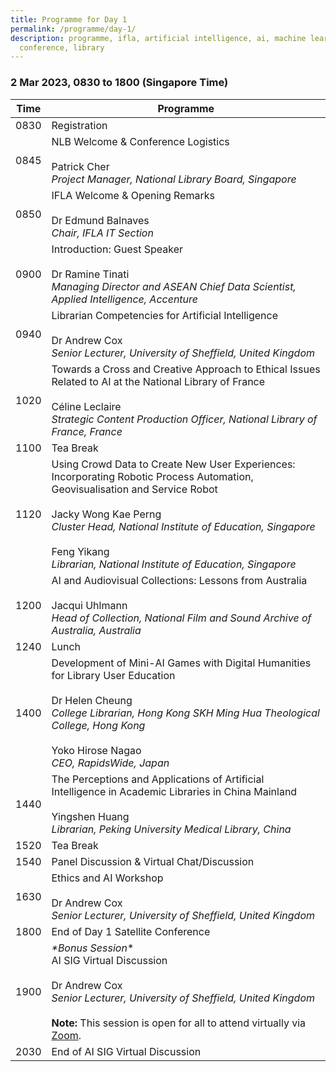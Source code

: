 ```yaml
---
title: Programme for Day 1
permalink: /programme/day-1/
description: programme, ifla, artificial intelligence, ai, machine learning, ml,
  conference, library
---
```

### **2 Mar 2023, 0830 to 1800 (Singapore Time)**

| Time | Programme |
| -------- | -------- |
| 0830     | Registration     |
| 0845     | NLB Welcome & Conference Logistics<br><br>Patrick Cher<br>*Project Manager, National Library Board, Singapore*     |
| 0850     | IFLA Welcome & Opening Remarks<br><br>Dr Edmund Balnaves<br>*Chair, IFLA IT Section*     |
| 0900     | Introduction: Guest Speaker<br><br>Dr Ramine Tinati<br>*Managing Director and ASEAN Chief Data Scientist, Applied Intelligence, Accenture*     |
| 0940     | Librarian Competencies for Artificial Intelligence<br><br>Dr Andrew Cox <br>*Senior Lecturer, University of Sheffield, United Kingdom*     |
| 1020     | Towards a Cross and Creative Approach to Ethical Issues Related to AI at the National Library of France<br><br> Céline Leclaire <br>*Strategic Content Production Officer, National Library of France, France*    |
| 1100     | Tea Break     |
| 1120     | Using Crowd Data to Create New User Experiences: Incorporating Robotic Process Automation, Geovisualisation and Service Robot<br><br>Jacky Wong Kae Perng<br>*Cluster Head, National Institute of Education, Singapore* <br><br>Feng Yikang<br>*Librarian, National Institute of Education, Singapore*   |
| 1200     | AI and Audiovisual Collections: Lessons from Australia<br><br>Jacqui Uhlmann<br>*Head of Collection, National Film and Sound Archive of Australia, Australia*     |
| 1240     | Lunch     |
| 1400     | Development of Mini-AI Games with Digital Humanities for Library User Education<br><br>Dr Helen Cheung<br>*College Librarian, Hong Kong SKH Ming Hua Theological College, Hong Kong* <br><br>Yoko Hirose Nagao<br>*CEO, RapidsWide, Japan*    |
| 1440     | The Perceptions and Applications of Artificial Intelligence in Academic Libraries in China Mainland<br><br>Yingshen Huang<br>*Librarian, Peking University Medical Library, China*     |
| 1520     | Tea Break     |
| 1540     | Panel Discussion & Virtual Chat/Discussion  |
| 1630    | Ethics and AI Workshop<br><br>Dr Andrew Cox <br>*Senior Lecturer, University of Sheffield, United Kingdom*    |
| 1800     | End of Day 1 Satellite Conference     |
| 1900     | *\*Bonus Session*\*<br>AI SIG Virtual Discussion<br><br>Dr Andrew Cox<br>*Senior Lecturer, University of Sheffield, United Kingdom*<br><br>**Note:** This session is open for all to attend virtually via [Zoom](https://nlbsingapore.zoom.us/j/99848591713?pwd=aDFtR2gwY2J4R2N3VWxCRHhyV0RKUT09).     |
| 2030     | End of AI SIG Virtual Discussion     |